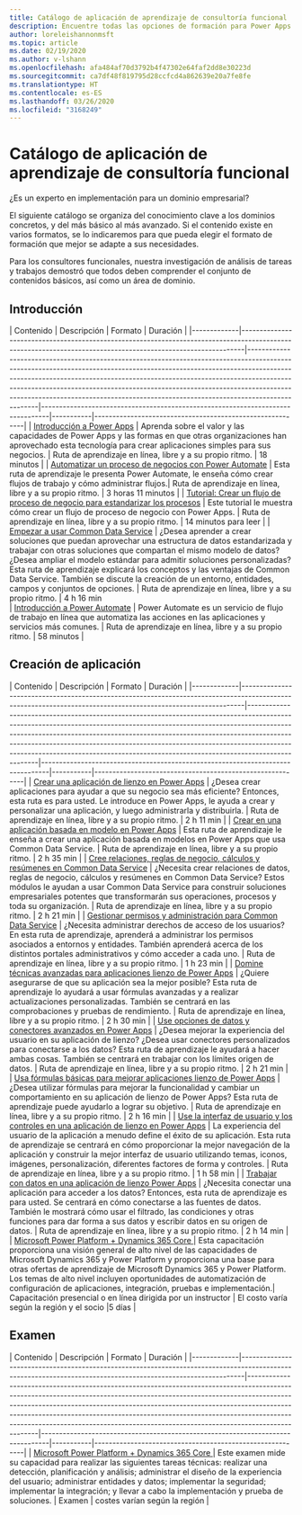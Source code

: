 ```yaml
---
title: Catálogo de aplicación de aprendizaje de consultoría funcional
description: Encuentre todas las opciones de formación para Power Apps
author: loreleishannonmsft
ms.topic: article
ms.date: 02/19/2020
ms.author: v-lshann
ms.openlocfilehash: afa484af70d3792b4f47302e64faf2dd8e30223d
ms.sourcegitcommit: ca7df48f819795d28ccfcd4a862639e20a7fe8fe
ms.translationtype: HT
ms.contentlocale: es-ES
ms.lasthandoff: 03/26/2020
ms.locfileid: "3168249"
---
```

# <a name="functional-application-consultant-learning-catalog"></a>Catálogo de aplicación de aprendizaje de consultoría funcional

¿Es un experto en implementación para un dominio empresarial? 

El siguiente catálogo se organiza del conocimiento clave a los dominios concretos, y del más básico al más avanzado. Si el contenido existe en varios formatos, se lo indicaremos para que pueda elegir el formato de formación que mejor se adapte a sus necesidades.

Para los consultores funcionales, nuestra investigación de análisis de tareas y trabajos demostró que todos deben comprender el conjunto de contenidos básicos, así como un área de dominio. 

## <a name="get-started"></a>Introducción<a name="get-started"></a>
| Contenido  | Descripción  | Formato   | Duración    | 
|-------------|-------------------------------------------------------------------------------------------------------------------------------------------------------------|--------------------------------------------------------------------------------------------------------------------------------------------------------------------------------------------------------------------------------------------------------------------------------------------------------------------------------------------------------------------------------------------------------------------------|--------------------------------------------------------------------------------|-----------|----------------------------------------------------------|
| [Introducción a Power Apps](https://docs.microsoft.com/learn/modules/introduction-power-apps/)                                              | Aprenda sobre el valor y las capacidades de Power Apps y las formas en que otras organizaciones han aprovechado esta tecnología para crear aplicaciones simples para sus negocios.  | Ruta de aprendizaje en línea, libre y a su propio ritmo. | 18 minutos         | 
| [Automatizar un proceso de negocios con Power Automate](https://docs.microsoft.com/learn/paths/automate-process-power-automate/)                 | Esta ruta de aprendizaje le presenta Power Automate, le enseña cómo crear flujos de trabajo y cómo administrar flujos.| Ruta de aprendizaje en línea, libre y a su propio ritmo. | 3 horas 11 minutos | 
| [Tutorial: Crear un flujo de proceso de negocio para estandarizar los procesos](https://docs.microsoft.com/power-automate/create-business-process-flow) | Este tutorial le muestra cómo crear un flujo de proceso de negocio con Power Apps.  | Ruta de aprendizaje en línea, libre y a su propio ritmo. | 14 minutos para leer | 
| [Empezar a usar Common Data Service](https://docs.microsoft.com/learn/paths/get-started-cds/)                                            | ¿Desea aprender a crear soluciones que puedan aprovechar una estructura de datos estandarizada y trabajar con otras soluciones que compartan el mismo modelo de datos? ¿Desea ampliar el modelo estándar para admitir soluciones personalizadas? Esta ruta de aprendizaje explicará los conceptos y las ventajas de Common Data Service. También se discute la creación de un entorno, entidades, campos y conjuntos de opciones. | Ruta de aprendizaje en línea, libre y a su propio ritmo. | 4 h 16 min       
| [Introducción a Power Automate](https://docs.microsoft.com/learn/modules/get-started-flows/)                                              | Power Automate es un servicio de flujo de trabajo en línea que automatiza las acciones en las aplicaciones y servicios más comunes.        | Ruta de aprendizaje en línea, libre y a su propio ritmo. | 58 minutos         | 
## <a name="app-creation"></a>Creación de aplicación<a name="app-creation"></a>
| Contenido  | Descripción  | Formato   | Duración    | 
|-------------|-------------------------------------------------------------------------------------------------------------------------------------------------------------|--------------------------------------------------------------------------------------------------------------------------------------------------------------------------------------------------------------------------------------------------------------------------------------------------------------------------------------------------------------------------------------------------------------------------|--------------------------------------------------------------------------------|-----------|----------------------------------------------------------|
| [Crear una aplicación de lienzo en Power Apps](https://docs.microsoft.com/learn/paths/create-powerapps/)                                                                              | ¿Desea crear aplicaciones para ayudar a que su negocio sea más eficiente? Entonces, esta ruta es para usted. Le introduce en Power Apps, le ayuda a crear y personalizar una aplicación, y luego administrarla y distribuirla.                                                                  | Ruta de aprendizaje en línea, libre y a su propio ritmo. | 2 h 11 min |
| [Crear en una aplicación basada en modelo en Power Apps](https://docs.microsoft.com/learn/paths/create-app-models-business-processes/)                                            | Esta ruta de aprendizaje le enseña a crear una aplicación basada en modelos en Power Apps que usa Common Data Service.                                                                                                                                                                 | Ruta de aprendizaje en línea, libre y a su propio ritmo. | 2 h 35 min |
| [Cree relaciones, reglas de negocio, cálculos y resúmenes en Common Data Service](https://docs.microsoft.com/learn/paths/create-relationships-common-data-service/) | ¿Necesita crear relaciones de datos, reglas de negocio, cálculos y resúmenes en Common Data Service? Estos módulos le ayudan a usar Common Data Service para construir soluciones empresariales potentes que transformarán sus operaciones, procesos y toda su organización. | Ruta de aprendizaje en línea, libre y a su propio ritmo. | 2 h 21 min |
| [Gestionar permisos y administración para Common Data Service](https://docs.microsoft.com/learn/paths/manage-permissions-administration-common-data-service/)             | ¿Necesita administrar derechos de acceso de los usuarios? En esta ruta de aprendizaje, aprenderá a administrar los permisos asociados a entornos y entidades. También aprenderá acerca de los distintos portales administrativos y cómo acceder a cada uno.                                       | Ruta de aprendizaje en línea, libre y a su propio ritmo. | 1 h 23 min |
| [Domine técnicas avanzadas para aplicaciones lienzo de Power Apps](https://docs.microsoft.com/learn/paths/understand-advanced-topics/)                                                | ¿Quiere asegurarse de que su aplicación sea la mejor posible? Esta ruta de aprendizaje lo ayudará a usar fórmulas avanzadas y a realizar actualizaciones personalizadas. También se centrará en las comprobaciones y pruebas de rendimiento.                                                                             | Ruta de aprendizaje en línea, libre y a su propio ritmo. | 2 h 30 min |
| [Use opciones de datos y conectores avanzados en Power Apps](https://docs.microsoft.com/learn/paths/advanced-data-options-and-connectors/)                                     | ¿Desea mejorar la experiencia del usuario en su aplicación de lienzo? ¿Desea usar conectores personalizados para conectarse a los datos? Esta ruta de aprendizaje le ayudará a hacer ambas cosas. También se centrará en trabajar con los límites origen de datos.                                             | Ruta de aprendizaje en línea, libre y a su propio ritmo. | 2 h 21 min |
| [Usa fórmulas básicas para mejorar aplicaciones lienzo de Power Apps](https://docs.microsoft.com/learn/paths/use-basic-formulas-powerapps-canvas-app/)                                | ¿Desea utilizar fórmulas para mejorar la funcionalidad y cambiar un comportamiento en su aplicación de lienzo de Power Apps? Esta ruta de aprendizaje puede ayudarlo a lograr su objetivo.                                                                                                               | Ruta de aprendizaje en línea, libre y a su propio ritmo. | 2 h 16 min |
| [Use la interfaz de usuario y los controles en una aplicación de lienzo en Power Apps](https://docs.microsoft.com/learn/paths/ui-controls-canvas-app-powerapps/)                                          | La experiencia del usuario de la aplicación a menudo define el éxito de su aplicación. Esta ruta de aprendizaje se centrará en cómo proporcionar la mejor navegación de la aplicación y construir la mejor interfaz de usuario utilizando temas, iconos, imágenes, personalización, diferentes factores de forma y controles.                             | Ruta de aprendizaje en línea, libre y a su propio ritmo. | 1 h 58 min |
| [Trabajar con datos en una aplicación de lienzo Power Apps](https://docs.microsoft.com/learn/paths/work-with-data-in-a-canvas-app/)                                                        | ¿Necesita conectar una aplicación para acceder a los datos? Entonces, esta ruta de aprendizaje es para usted. Se centrará en cómo conectarse a las fuentes de datos. También le mostrará cómo usar el filtrado, las condiciones y otras funciones para dar forma a sus datos y escribir datos en su origen de datos.         | Ruta de aprendizaje en línea, libre y a su propio ritmo. | 2 h 14 min |
| [Microsoft Power Platform + Dynamics 365 Core ](https://docs.microsoft.com/learn/certifications/courses/mb-200t00) |  Esta capacitación proporciona una visión general de alto nivel de las capacidades de Microsoft Dynamics 365 y Power Platform y proporciona una base para otras ofertas de aprendizaje de Microsoft Dynamics 365 y Power Platform. Los temas de alto nivel incluyen oportunidades de automatización de configuración de aplicaciones, integración, pruebas e implementación.|    Capacitación presencial o en línea dirigida por un instructor | El costo varía según la región y el socio |5 días |

## <a name="exam"></a>Examen<a name="exam"></a>
| Contenido  | Descripción  | Formato   | Duración    | 
|-------------|-------------------------------------------------------------------------------------------------------------------------------------------------------------|--------------------------------------------------------------------------------------------------------------------------------------------------------------------------------------------------------------------------------------------------------------------------------------------------------------------------------------------------------------------------------------------------------------------------|--------------------------------------------------------------------------------|-----------|----------------------------------------------------------|
| [Microsoft Power Platform + Dynamics 365 Core ](https://docs.microsoft.com/learn/certifications/exams/mb-200?wt.mc_id=learningredirect_certs-web-wwl)|    Este examen mide su capacidad para realizar las siguientes tareas técnicas: realizar una detección, planificación y análisis; administrar el diseño de la experiencia del usuario; administrar entidades y datos; implementar la seguridad; implementar la integración; y llevar a cabo la implementación y prueba de soluciones. |  Examen | costes varían según la región |
